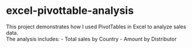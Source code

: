 # excel-pivottable-analysis
This project demonstrates how I used PivotTables in Excel to analyze sales data.   
The analysis includes:   - Total sales by Country   - Amount by Distributor   
